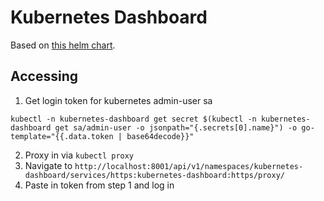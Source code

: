 # Kubernetes Dashboard

Based on [this helm chart](https://artifacthub.io/packages/helm/k8s-dashboard/kubernetes-dashboard).

## Accessing

1. Get login token for kubernetes admin-user sa
```
kubectl -n kubernetes-dashboard get secret $(kubectl -n kubernetes-dashboard get sa/admin-user -o jsonpath="{.secrets[0].name}") -o go-template="{{.data.token | base64decode}}"
```
2. Proxy in via `kubectl proxy`
3. Navigate to `http://localhost:8001/api/v1/namespaces/kubernetes-dashboard/services/https:kubernetes-dashboard:https/proxy/`
4. Paste in token from step 1 and log in